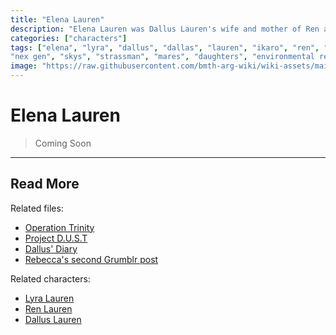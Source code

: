 ```yaml
---
title: "Elena Lauren"
description: "Elena Lauren was Dallus Lauren's wife and mother of Ren and Lyra."
categories: ["characters"]
tags: ["elena", "lyra", "dallus", "dallas", "lauren", "ikaro", "ren", "eve", "unbeleevable", "mantra", "arc/hive", 
"nex gen", "skys", "strassman", "mares", "daughters", "environmental research"]
image: "https://raw.githubusercontent.com/bmth-arg-wiki/wiki-assets/main/characters/unknown.png"
---
```


# Elena Lauren

> Coming Soon

***

## Read More

Related files:

- [Operation Trinity](../for-sof/trinity_document)
- [Project D.U.S.T](../for-sof/project_dust)
- [Dallus' Diary](../for-sof/dallus-diary)
- [Rebecca's second Grumblr post](../for-sof/grumblr2)

Related characters:

- [Lyra Lauren](lyra-lauren)
- [Ren Lauren](ren)
- [Dallus Lauren](dallus-lauren)

